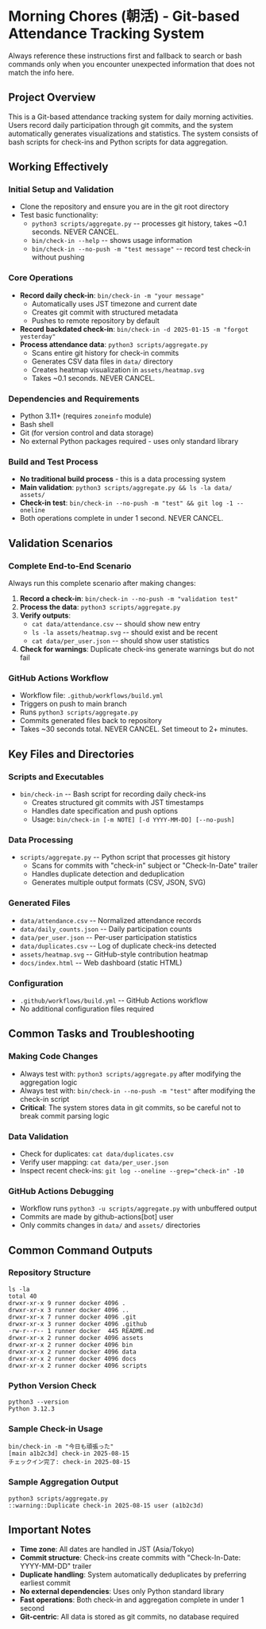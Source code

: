 # Morning Chores (朝活) - Git-based Attendance Tracking System

Always reference these instructions first and fallback to search or bash commands only when you encounter unexpected information that does not match the info here.

## Project Overview
This is a Git-based attendance tracking system for daily morning activities. Users record daily participation through git commits, and the system automatically generates visualizations and statistics. The system consists of bash scripts for check-ins and Python scripts for data aggregation.

## Working Effectively

### Initial Setup and Validation
- Clone the repository and ensure you are in the git root directory
- Test basic functionality:
  - `python3 scripts/aggregate.py` -- processes git history, takes ~0.1 seconds. NEVER CANCEL.
  - `bin/check-in --help` -- shows usage information
  - `bin/check-in --no-push -m "test message"` -- record test check-in without pushing

### Core Operations
- **Record daily check-in**: `bin/check-in -m "your message"`
  - Automatically uses JST timezone and current date
  - Creates git commit with structured metadata
  - Pushes to remote repository by default
- **Record backdated check-in**: `bin/check-in -d 2025-01-15 -m "forgot yesterday"`
- **Process attendance data**: `python3 scripts/aggregate.py`
  - Scans entire git history for check-in commits
  - Generates CSV data files in `data/` directory  
  - Creates heatmap visualization in `assets/heatmap.svg`
  - Takes ~0.1 seconds. NEVER CANCEL.

### Dependencies and Requirements
- Python 3.11+ (requires `zoneinfo` module)
- Bash shell
- Git (for version control and data storage)
- No external Python packages required - uses only standard library

### Build and Test Process
- **No traditional build process** - this is a data processing system
- **Main validation**: `python3 scripts/aggregate.py && ls -la data/ assets/`
- **Check-in test**: `bin/check-in --no-push -m "test" && git log -1 --oneline`
- Both operations complete in under 1 second. NEVER CANCEL.

## Validation Scenarios

### Complete End-to-End Scenario
Always run this complete scenario after making changes:

1. **Record a check-in**: `bin/check-in --no-push -m "validation test"`
2. **Process the data**: `python3 scripts/aggregate.py`
3. **Verify outputs**: 
   - `cat data/attendance.csv` -- should show new entry
   - `ls -la assets/heatmap.svg` -- should exist and be recent
   - `cat data/per_user.json` -- should show user statistics
4. **Check for warnings**: Duplicate check-ins generate warnings but do not fail

### GitHub Actions Workflow
- Workflow file: `.github/workflows/build.yml`
- Triggers on push to main branch
- Runs `python3 scripts/aggregate.py`
- Commits generated files back to repository
- Takes ~30 seconds total. NEVER CANCEL. Set timeout to 2+ minutes.

## Key Files and Directories

### Scripts and Executables
- `bin/check-in` -- Bash script for recording daily check-ins
  - Creates structured git commits with JST timestamps
  - Handles date specification and push options
  - Usage: `bin/check-in [-m NOTE] [-d YYYY-MM-DD] [--no-push]`

### Data Processing
- `scripts/aggregate.py` -- Python script that processes git history
  - Scans for commits with "check-in" subject or "Check-In-Date" trailer
  - Handles duplicate detection and deduplication
  - Generates multiple output formats (CSV, JSON, SVG)

### Generated Files
- `data/attendance.csv` -- Normalized attendance records
- `data/daily_counts.json` -- Daily participation counts
- `data/per_user.json` -- Per-user participation statistics
- `data/duplicates.csv` -- Log of duplicate check-ins detected
- `assets/heatmap.svg` -- GitHub-style contribution heatmap
- `docs/index.html` -- Web dashboard (static HTML)

### Configuration
- `.github/workflows/build.yml` -- GitHub Actions workflow
- No additional configuration files required

## Common Tasks and Troubleshooting

### Making Code Changes
- Always test with: `python3 scripts/aggregate.py` after modifying the aggregation logic
- Always test with: `bin/check-in --no-push -m "test"` after modifying the check-in script
- **Critical**: The system stores data in git commits, so be careful not to break commit parsing logic

### Data Validation
- Check for duplicates: `cat data/duplicates.csv`
- Verify user mapping: `cat data/per_user.json`
- Inspect recent check-ins: `git log --oneline --grep="check-in" -10`

### GitHub Actions Debugging
- Workflow runs `python3 -u scripts/aggregate.py` with unbuffered output
- Commits are made by github-actions[bot] user
- Only commits changes in `data/` and `assets/` directories

## Common Command Outputs

### Repository Structure
```
ls -la
total 40
drwxr-xr-x 9 runner docker 4096 .
drwxr-xr-x 3 runner docker 4096 ..
drwxr-xr-x 7 runner docker 4096 .git
drwxr-xr-x 3 runner docker 4096 .github
-rw-r--r-- 1 runner docker  445 README.md
drwxr-xr-x 2 runner docker 4096 assets
drwxr-xr-x 2 runner docker 4096 bin
drwxr-xr-x 2 runner docker 4096 data
drwxr-xr-x 2 runner docker 4096 docs
drwxr-xr-x 2 runner docker 4096 scripts
```

### Python Version Check
```
python3 --version
Python 3.12.3
```

### Sample Check-in Usage
```
bin/check-in -m "今日も頑張った"
[main a1b2c3d] check-in 2025-08-15
チェックイン完了: check-in 2025-08-15
```

### Sample Aggregation Output
```
python3 scripts/aggregate.py
::warning::Duplicate check-in 2025-08-15 user (a1b2c3d)
```

## Important Notes
- **Time zone**: All dates are handled in JST (Asia/Tokyo)
- **Commit structure**: Check-ins create commits with "Check-In-Date: YYYY-MM-DD" trailer
- **Duplicate handling**: System automatically deduplicates by preferring earliest commit
- **No external dependencies**: Uses only Python standard library
- **Fast operations**: Both check-in and aggregation complete in under 1 second
- **Git-centric**: All data is stored as git commits, no database required